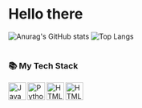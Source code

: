 # Hello there



![Anurag's GitHub stats](https://github-readme-stats.vercel.app/api?username=igufu&show_icons=true&theme=codeSTACKr)
![Top Langs](https://github-readme-stats.vercel.app/api/top-langs/?username=igufu&layout=compact&theme=codeSTACKr)





#

### 📚 My Tech Stack
<img align="left" alt="JavaScript" width="35px" src="https://cdn.jsdelivr.net/gh/devicons/devicon@latest/icons/javascript/javascript-plain.svg" />
<img align="left" alt="Python" width="35px"  src="https://cdn.jsdelivr.net/gh/devicons/devicon@latest/icons/python/python-original.svg" />
<img align="left" alt="HTML5" width="35px" src="https://cdn.jsdelivr.net/gh/devicons/devicon@latest/icons/html5/html5-plain.svg" />
<img align="left" alt="HTML5" width="35px" src="https://cdn.jsdelivr.net/gh/devicons/devicon@latest/icons/css3/css3-plain.svg" />

